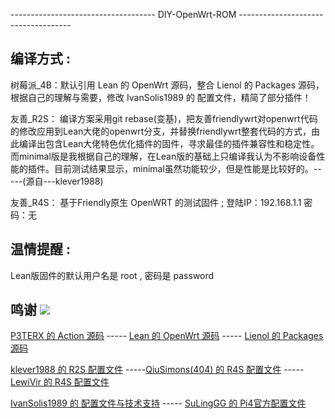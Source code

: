 ------------------------------------ DIY-OpenWrt-ROM ------------------------------------

## 编译方式 :
树莓派_4B：默认引用 Lean 的 OpenWrt 源码，整合 Lienol 的 Packages 源码，根据自己的理解与需要，修改 IvanSolis1989 的 配置文件，精简了部分插件！

友善_R2S： 编译方案采用git rebase(变基)，把友善friendlywrt对openwrt代码的修改应用到Lean大佬的openwrt分支，并替换friendlywrt整套代码的方式，由此编译出包含Lean大佬特色优化插件的固件，寻求最佳的插件兼容性和稳定性。而minimal版是我根据自己的理解，在Lean版的基础上只编译我认为不影响设备性能的插件。目前测试结果显示，minimal虽然功能较少，但是性能是比较好的。-----(源自---klever1988)

友善_R4S： 基于Friendly原生 OpenWRT 的测试固件 ; 登陆IP：192.168.1.1 密码：无

## 温情提醒 :
Lean版固件的默认用户名是 root , 密码是 password

## 鸣谢 [![](https://img.shields.io/badge/-鸣谢-F5F5F5.svg)](#鸣谢-)
 
[P3TERX 的 Action 源码](https://github.com/P3TERX/Actions-OpenWrt) ----- [Lean 的 OpenWrt 源码](https://github.com/coolsnowwolf/lede) ----- [Lienol 的 Packages 源码](https://github.com/Lienol/openwrt-packages)

[klever1988 的 R2S 配置文件](https://github.com/klever1988/nanopi-openwrt) -----[QiuSimons(404) 的 R4S 配置文件](https://github.com/QiuSimons/R2S-R4S-X86-OpenWrt) ----- [LewiVir 的 R4S 配置文件](https://github.com/LewiVir/NanoPi-R4S) 

[IvanSolis1989 的 配置文件与技术支持](https://github.com/IvanSolis1989/OpenWrt-DIY) ----- [SuLingGG 的 Pi4官方配置文件](https://github.com/SuLingGG/OpenWrt-Rpi)
